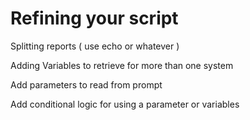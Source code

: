# Refining your script

Splitting reports \( use echo or whatever \)

Adding Variables to retrieve for more than one system

Add parameters to read from prompt

Add conditional logic for using a parameter or variables

